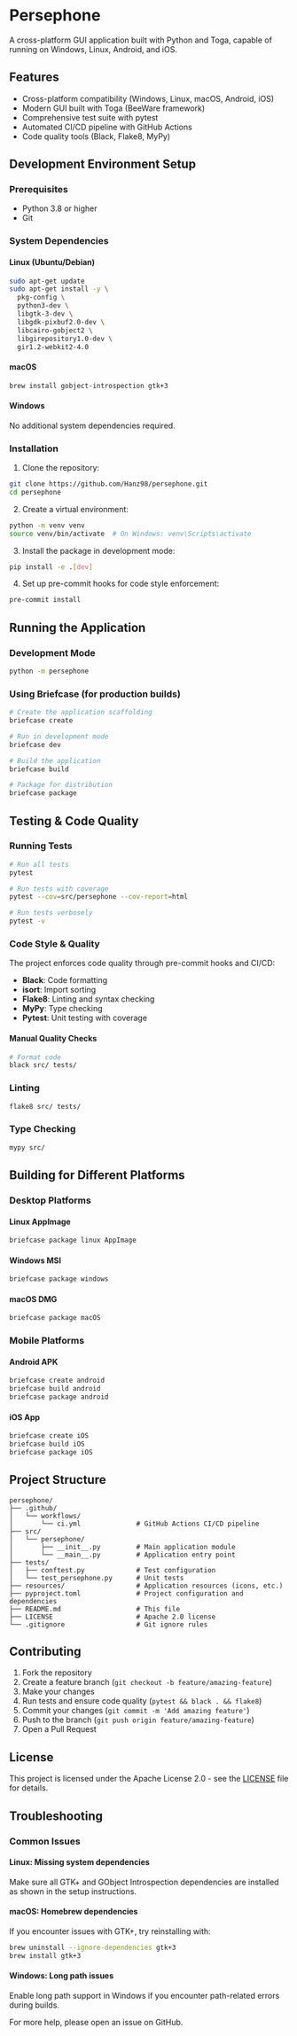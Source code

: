 # Persephone

A cross-platform GUI application built with Python and Toga, capable of running on Windows, Linux, Android, and iOS.

## Features

- Cross-platform compatibility (Windows, Linux, macOS, Android, iOS)
- Modern GUI built with Toga (BeeWare framework)
- Comprehensive test suite with pytest
- Automated CI/CD pipeline with GitHub Actions
- Code quality tools (Black, Flake8, MyPy)

## Development Environment Setup

### Prerequisites

- Python 3.8 or higher
- Git

### System Dependencies

#### Linux (Ubuntu/Debian)
```bash
sudo apt-get update
sudo apt-get install -y \
  pkg-config \
  python3-dev \
  libgtk-3-dev \
  libgdk-pixbuf2.0-dev \
  libcairo-gobject2 \
  libgirepository1.0-dev \
  gir1.2-webkit2-4.0
```

#### macOS
```bash
brew install gobject-introspection gtk+3
```

#### Windows
No additional system dependencies required.

### Installation

1. Clone the repository:
```bash
git clone https://github.com/Hanz98/persephone.git
cd persephone
```

2. Create a virtual environment:
```bash
python -m venv venv
source venv/bin/activate  # On Windows: venv\Scripts\activate
```

3. Install the package in development mode:
```bash
pip install -e .[dev]
```

4. Set up pre-commit hooks for code style enforcement:
```bash
pre-commit install
```

## Running the Application

### Development Mode
```bash
python -m persephone
```

### Using Briefcase (for production builds)
```bash
# Create the application scaffolding
briefcase create

# Run in development mode
briefcase dev

# Build the application
briefcase build

# Package for distribution
briefcase package
```

## Testing & Code Quality

### Running Tests
```bash
# Run all tests
pytest

# Run tests with coverage
pytest --cov=src/persephone --cov-report=html

# Run tests verbosely
pytest -v
```

### Code Style & Quality
The project enforces code quality through pre-commit hooks and CI/CD:

- **Black**: Code formatting
- **isort**: Import sorting
- **Flake8**: Linting and syntax checking
- **MyPy**: Type checking
- **Pytest**: Unit testing with coverage

#### Manual Quality Checks
```bash
# Format code
black src/ tests/
```

### Linting
```bash
flake8 src/ tests/
```

### Type Checking
```bash
mypy src/
```

## Building for Different Platforms

### Desktop Platforms

#### Linux AppImage
```bash
briefcase package linux AppImage
```

#### Windows MSI
```bash
briefcase package windows
```

#### macOS DMG
```bash
briefcase package macOS
```

### Mobile Platforms

#### Android APK
```bash
briefcase create android
briefcase build android
briefcase package android
```

#### iOS App
```bash
briefcase create iOS
briefcase build iOS
briefcase package iOS
```

## Project Structure

```
persephone/
├── .github/
│   └── workflows/
│       └── ci.yml              # GitHub Actions CI/CD pipeline
├── src/
│   └── persephone/
│       ├── __init__.py         # Main application module
│       └── __main__.py         # Application entry point
├── tests/
│   ├── conftest.py             # Test configuration
│   └── test_persephone.py      # Unit tests
├── resources/                  # Application resources (icons, etc.)
├── pyproject.toml              # Project configuration and dependencies
├── README.md                   # This file
├── LICENSE                     # Apache 2.0 license
└── .gitignore                  # Git ignore rules
```

## Contributing

1. Fork the repository
2. Create a feature branch (`git checkout -b feature/amazing-feature`)
3. Make your changes
4. Run tests and ensure code quality (`pytest && black . && flake8`)
5. Commit your changes (`git commit -m 'Add amazing feature'`)
6. Push to the branch (`git push origin feature/amazing-feature`)
7. Open a Pull Request

## License

This project is licensed under the Apache License 2.0 - see the [LICENSE](LICENSE) file for details.

## Troubleshooting

### Common Issues

#### Linux: Missing system dependencies
Make sure all GTK+ and GObject Introspection dependencies are installed as shown in the setup instructions.

#### macOS: Homebrew dependencies
If you encounter issues with GTK+, try reinstalling with:
```bash
brew uninstall --ignore-dependencies gtk+3
brew install gtk+3
```

#### Windows: Long path issues
Enable long path support in Windows if you encounter path-related errors during builds.

For more help, please open an issue on GitHub.
